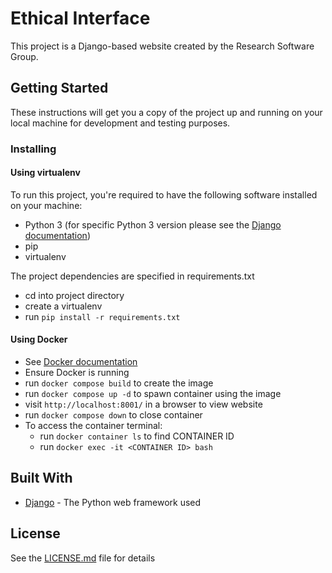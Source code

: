 # Ethical Interface

This project is a Django-based website created by the Research Software Group.

## Getting Started

These instructions will get you a copy of the project up and running on your local machine for development and testing purposes.

### Installing

#### Using virtualenv


To run this project, you're required to have the following software installed on your machine:

* Python 3 (for specific Python 3 version please see the [Django documentation](https://www.djangoproject.com/))
* pip
* virtualenv

The project dependencies are specified in requirements.txt

* cd into project directory
* create a virtualenv
* run `pip install -r requirements.txt`

#### Using Docker

* See [Docker documentation](https://docs.docker.com/)
* Ensure Docker is running
* run `docker compose build` to create the image
* run `docker compose up -d` to spawn container using the image
* visit `http://localhost:8001/` in a browser to view website
* run `docker compose down` to close container
* To access the container terminal:
    * run `docker container ls` to find CONTAINER ID
    * run `docker exec -it <CONTAINER ID> bash`

## Built With

* [Django](https://www.djangoproject.com/) - The Python web framework used

## License

See the [LICENSE.md](LICENSE.md) file for details
